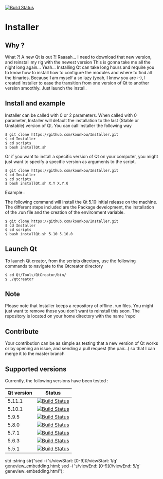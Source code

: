 
[![Build Status](https://travis-ci.com/kounkou/Installer.svg?branch=master)](https://travis-ci.com/kounkou/Installer)

# Installer


## Why ?

  What ?! A new Qt is out ?! Raaaah... I need to
  download that new version, and reinstall my rig with the newest version
  This is gonna take me all the night long again...
  Yeah... Installing Qt can take long hours and require you to 
  know how to install how to configure the modules and
  where to find all the binaries.
  Because I am myself a so lazy (yeah, I know you are :-), 
  I created Installer to ease the transition from one
  version of Qt to another version smoothly. Just launch the install.

## Install and example

  Installer can be called with 0 or 2 parameters.
  When called with 0 parameter, Installer will default the
  installation to the last (Stable or Unstable) version of Qt.
  You can call installer the following way

  ```shell
  $ git clone https://github.com/kounkou/Installer.git
  $ cd Installer
  $ cd scripts
  $ bash installQt.sh
  ```

  Or if you want to install a specific version of Qt on
  your computer, you might just want to specify a specific
  version as arguments to the script.

  ```shell
  $ git clone https://github.com/kounkou/Installer.git
  $ cd Installer
  $ cd scripts
  $ bash installQt.sh X.Y X.Y.0
  ```
  Example :

  The following command will install the Qt 5.10 initial release
  on the machine. The different steps included are the 
  Package development, the installation of the .run file and the 
  creation of the environment variable.

  ```shell
  $ git clone https://github.com/kounkou/Installer.git
  $ cd Installer
  $ cd scripts
  $ bash installQt.sh 5.10 5.10.0
  ```
  
## Launch Qt

   To launch Qt creator, from the scripts directory, use the following commands
   to navigate to the Qtcreator directory
   
   ```shell
   $ cd Qt/Tools/QtCreator/bin/
   $ ./qtcreator
   ```

## Note

   Please note that Installer keeps a repository of offline .run files.
   You might just want to remove those you don't want to reinstall this soon.
   The repository is located on your home directory with the name 'repo'

## Contribute

  Your contribution can be as simple as testing that a new version of Qt works
  or by opening an issue, and sending a pull request (the pair...)
  so that I can merge it to the master branch

## Supported versions

  Currently, the following versions have been tested :

  | Qt version | Status |
  |------------|--------|
  | 5.11.1     | [![Build Status](https://travis-ci.com/kounkou/Installer.svg?branch=master)](https://travis-ci.com/kounkou/Installer)|
  | 5.10.1     | [![Build Status](https://travis-ci.com/kounkou/Installer.svg?branch=master)](https://travis-ci.com/kounkou/Installer)|
  | 5.9.5      | [![Build Status](https://travis-ci.com/kounkou/Installer.svg?branch=master)](https://travis-ci.com/kounkou/Installer)|
  | 5.8.0      | [![Build Status](https://travis-ci.com/kounkou/Installer.svg?branch=master)](https://travis-ci.com/kounkou/Installer)|
  | 5.7.1      | [![Build Status](https://travis-ci.com/kounkou/Installer.svg?branch=master)](https://travis-ci.com/kounkou/Installer)|
  | 5.6.3      | [![Build Status](https://travis-ci.com/kounkou/Installer.svg?branch=master)](https://travis-ci.com/kounkou/Installer)|
  | 5.5.1      | [![Build Status](https://travis-ci.com/kounkou/Installer.svg?branch=master)](https://travis-ci.com/kounkou/Installer)|




std::string str("sed -i 's/viewStart: [0-9]*0*/viewStart: 1/g' geneview_embedding.html; sed -i 's/viewEnd: [0-9]*0*/viewEnd: 5/g' geneview_embedding.html");
